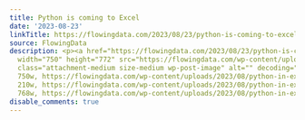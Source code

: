 ```yaml
---
title: Python is coming to Excel
date: '2023-08-23'
linkTitle: https://flowingdata.com/2023/08/23/python-is-coming-to-excel/
source: FlowingData
description: <p><a href="https://flowingdata.com/2023/08/23/python-is-coming-to-excel/"><img
  width="750" height="772" src="https://flowingdata.com/wp-content/uploads/2023/08/python-in-excel-750x772.png"
  class="attachment-medium size-medium wp-post-image" alt="" decoding="async" srcset="https://flowingdata.com/wp-content/uploads/2023/08/python-in-excel-750x772.png
  750w, https://flowingdata.com/wp-content/uploads/2023/08/python-in-excel-210x216.png
  210w, https://flowingdata.com/wp-content/uploads/2023/08/python-in-excel-768x790.png
  768w, https://flowingdata.com/wp-content/uploads/2023/08/python-in-excel.png  ...
disable_comments: true
---
```

<p><a href="https://flowingdata.com/2023/08/23/python-is-coming-to-excel/"><img width="750" height="772" src="https://flowingdata.com/wp-content/uploads/2023/08/python-in-excel-750x772.png" class="attachment-medium size-medium wp-post-image" alt="" decoding="async" srcset="https://flowingdata.com/wp-content/uploads/2023/08/python-in-excel-750x772.png 750w, https://flowingdata.com/wp-content/uploads/2023/08/python-in-excel-210x216.png 210w, https://flowingdata.com/wp-content/uploads/2023/08/python-in-excel-768x790.png 768w, https://flowingdata.com/wp-content/uploads/2023/08/python-in-excel.png  ...